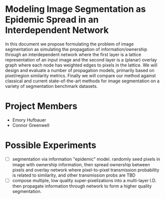 # Modeling Image Segmentation as Epidemic Spread in an Interdependent Network

In this document we propose formulating the problem of image segmentation as simulating the propagation of
information/ownership through an interdependent network where the first layer is a lattice representation of an input image
and the second layer is a (planar) overlay graph where each node has weighted edges to pixels in the lattice. We will design
and evaluate a number of propagation models, primarily based on pixel/region similarity metrics. Finally we will compare our
method against classical and current state-of-the-art methods for image segmentation on a variety of segmentation benchmark
datasets. 

# Project Members

- Emory Hufbauer
- Connor Greenwell

# Possible Experiments

- [ ] segmentation via information "epidemic" model. randomly seed pixels in image with ownership information, then spread
  ownership between pixels and overlay network where pixel-to-pixel transmission probability is related to similarity, and
  other transmission probs are TBD
- [ ] compose multiple, low quality super-pixelizations into a multi-layer I.D. then propagate information through network to
  form a higher quality segmentation.
